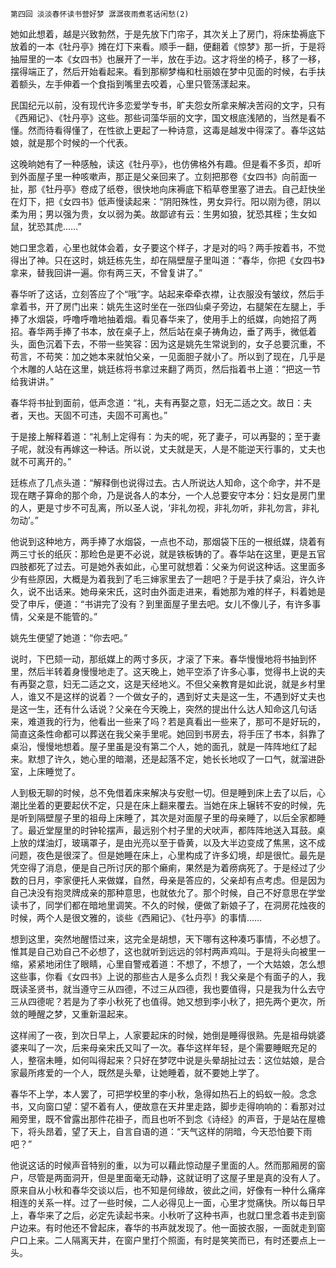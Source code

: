     第四回 淡淡春怀读书营好梦 潺潺夜雨煮茗话闲愁(2) 

   她如此想着，越是兴致勃然，于是先放下门帘子，其次关上了房门，将床垫褥底下放着的一本《牡丹亭》摊在灯下来看。顺手一翻，便翻着《惊梦》那一折，于是将抽屉里的一本《女四书》也展开了一半，放在手边。这才将坐的椅子，移了一移，摆得端正了，然后开始看起来。看到那柳梦梅和杜丽娘在梦中见面的时候，右手扶着额头，左手伸着一个食指到嘴里去咬着，心里只管荡漾起来。

   民国纪元以前，没有现代许多恋爱学专书，旷夫怨女所拿来解决苦闷的文字，只有《西厢记》、《牡丹亭》这些。那些词藻华丽的文字，国文根底浅陋的，当然是看不懂。然而待看得懂了，在性欲上更起了一种诗意，这毒是越发中得深了。春华这姑娘，就是那个时候的一个代表。

   这晚晌她有了一种感触，读这《牡丹亭》，也仿佛格外有趣。但是看不多页，却听到外面屋子里一种咳嗽声，那正是父亲回来了。立刻把那卷《女四书》向前面一扯，那《牡丹亭》卷成了纸卷，很快地向床褥底下稻草卷里塞了进去。自己赶快坐在灯下，把《女四书》低声慢读起来：“阴阳殊性，男女异行。阳以刚为德，阴以柔为用；男以强为贵，女以弱为美。故鄙谚有云：生男如狼，犹恐其桎；生女如鼠，犹恐其虎……”

   她口里念着，心里也就体会着，女子要这个样子，才是对的吗？两手按着书，不觉得出了神。只在这时，姚廷栋先生，却在隔壁屋子里叫道：“春华，你把《女四书》拿来，替我回讲一遍。你有两三天，不曾复讲了。”

   春华听了这话，立刻答应了个“哦”字。站起来牵牵衣襟，让衣服没有皱纹，然后手拿着书，开了房门出来：姚先生这时坐在一张四仙桌子旁边，右腿架在左腿上，手捧了水烟袋，呼噜呼噜地抽着烟。看见春华来了，使用手上的纸媒，向她招了两招。春华两手捧了书本，放在桌子上，然后站在桌子祷角边，垂了两手，微低着头，面色沉着下去，不带一些笑容：因为这是姚先生常说到的，女子总要沉重，不苟言，不苟笑：加之她本来就怕父亲，一见面胆子就小了。所以到了现在，几乎是个木雕的人站在这里，姚廷栋将书拿过来翻了两页，然后指着书上道：“把这一节给我讲讲。”

   春华将书扯到面前，低声念道：“礼，夫有再娶之意，妇无二适之文。故日：夫者，天也。天固不可违，夫固不可离也。”

   于是接上解释着道：“礼制上定得有：为夫的呢，死了妻子，可以再娶的；至于妻子呢，就没有再嫁这一种话。所以说，丈夫就是天，人是不能逆天行事的，丈夫也就不可离开的。”

   廷栋点了几点头道：“解释倒也说得过去。古人所说达人知命，这个命字，并不是现在瞎子算命的那个命，乃是说各人的本分，一个人总要安守本分：妇女是房门里的人，更是寸步不可乱离，所以圣人说，‘非礼勿视，非礼勿听，非礼勿言，非礼勿动’。”

   他说到这种地方，两手捧了水烟袋，一点也不动，那烟袋下压的一根纸媒，烧着有两三寸长的纸灰：那睑色是更不必说，就是铁板铸的了。春华站在这里，更是五官四肢都死了过去。可是她外表如此，心里可就想着：父亲为何说这种话。这里面多少有些原因，大概是为着我到了毛三婶家里去了一趟吧？于是手扶了桌沿，许久许久，说不出话来。她母亲宋氏，这时由外面走进来，看她那为难的样子，料着她是受了申斥，便道：“书讲完了没有？到里面屋子里去吧。女儿不像儿子，有许多事情，父亲是不能管的。”

   姚先生便望了她道：“你去吧。”

   说时，下巴颏一动，那纸媒上的两寸多灰，才滚了下来。春华慢慢地将书抽到怀里，然后半转着身慢慢地走了。这天晚上，她平空添了许多心事，觉得书上说的夫有再娶之意，妇无二适之文，这是天经地义。不但父亲教育是如此说，就是乡村里人，谁又不是这样的说着？一个做女子的，遇到好丈夫是这一生，不遇到好丈夫也是这一生，还有什么话说？父亲在今天晚上，突然的提出什么达人知命这几句话来，难道我的行为，他看出一些来了吗？若是真看出一些来了，那可不是好玩的，简直这条性命都可以葬送在我父亲手里呢。她回到书房去，将手压了书本，斜靠了桌沿，慢慢地想着。屋子里虽是没有第二个人，她的面孔，就是一阵阵地红了起来。默想了许久，她心里的暗潮，还是起落不定，她长长地叹了一口气，就溜进卧室，上床睡觉了。

   人到极无聊的时候，总不免借着床来解决与安慰一切。但是睡到床上去了以后，心潮比坐着的更要起伏不定，只是在床上翻来覆去。当她在床上辗转不安的时候，先是听到隔壁屋子里的祖母上床睡了，其次是对面屋子里的母亲睡了，以后全家都睡了。最近堂屋里的时钟轮摆声，最远别个村子里的犬吠声，都阵阵地送入耳鼓。桌上放的煤油灯，玻璃罩子，是由光亮以至于昏黄，以及大半边变成了焦黑，这不成问题，夜色是很深了。但是她睡在床上，心里构成了许多幻境，却是很忙。最先是凭空得了消息，便是自己所讨厌的那个癞痢，果然是为着痨病死了。于是经过了少数的日月，李家便托人来做媒，自然，母亲是答应的，父亲却有点考虑。但是因为自己决没有抱灵牌成亲的那种意思，也就依允了。那个时候，自己不好意思在学堂读书了，同学们都在暗地里调笑。不久的时候，便做了新娘子了，在洞房花烛夜的时候，两个人是很文雅的，谈些《西厢记》、《牡丹亭》的事情……

   想到这里，突然地醒悟过来，这完全是胡想，天下哪有这种凑巧事情，不必想了。惟其是自己劝自己不必想了，这也就听到远远的邻村两声鸡叫。于是将头向被里一缩，紧紧地闭住了眼睛，心里自警戒着道：不想了，不想了，一个大姑娘，怎么想这些事，你看《女四书》上说的那些古人是多么贞烈！我父亲是个有面子的人，我既读圣贤书，就当遵守三从四德，不过三从四德，我也要值得，只是我为什么去守三从四德呢？若是为了李小秋死了也值得。她又想到李小秋了，把先两个更次，所敛的睡醒之梦，又重新温起来。

   这样闹了一夜，到次日早上，人家要起床的时候，她倒是睡得很熟。先是祖母姚婆婆来叫了一次，后来母亲宋氏又叫了一次。春华这样年轻，是个需要睡眠充足的人，整宿未睡，如何叫得起来？只好在梦呓中说是头晕胡扯过去：这位姑娘，是合家最所疼爱的一个人，既然是头晕，让她睡着，就不要她上学了。

   春华不上学，本人罢了，可把学校里的李小秋，急得如热石上的蚂蚁一般。念念书，又向窗口望：望不着有人，便故意在天井里走路，脚步走得响响的：看那对过厢旁里，既不曾露出那件花褂子，而且也听不到念《诗经》的声音，于是站在屋檐下，将头昂着，望了天上，自言自语的道：“天气这样的阴暗，今天恐怕要下雨吧？”

   他说这话的时候声音特别的重，以为可以藉此惊动屋子里面的人。然而那厢房的窗户，尽管是两面洞开，但是里面毫无动静，这就证明了这屋子里是真的没有人了。原来自从小秋和春华交谈以后，也不知是何缘故，彼此之间，好像有一种什么痛痒相连的关系一样。过了一些时候，二人必得见上一面，心里才觉痛快。所以每日早上，春华来了之后，必定先读起书来。小秋听了这种书声，也就口里念着书走到窗户边来。有时他还不曾起床，春华的书声就发现了。他一面披衣服，一面就走到窗户口上来。二人隔离天井，在窗户里打个照面，有时是笑笑而已，有时还要点上一头。

